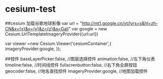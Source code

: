 # cesium-test

##cesium
  加载谷歌地球影像
  var url = "http://mt1.google.cn/vt/lyrs=s&hl=zh-CN&x={x}&y={y}&z={z}&s=Gali"
  var google = new Cesium.UrlTemplateImageryProvider({url:url})
  
  var viewer =new Cesium.Viewer('cesiumContainer',{
            imageryProvider:google,
        });
  
  
##控件
  baseLayerPicker:false,    //图层选择控件
  animation:false,          //左下角仪表
  timeline:false,           //时间线控件
  fullscrenbutton:false,    //右下角全屏按钮
  geocoder:false,           //地名查找控件
  imageryProvider:google,   //地图加载控件
  
